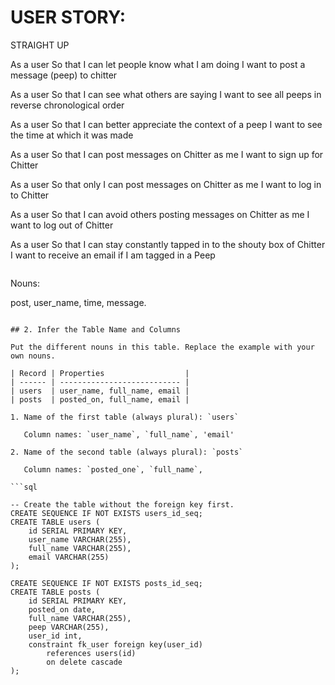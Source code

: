 # USER STORY:

STRAIGHT UP

As a user
So that I can let people know what I am doing
I want to post a message (peep) to chitter

As a user
So that I can see what others are saying
I want to see all peeps in reverse chronological order

As a user
So that I can better appreciate the context of a peep
I want to see the time at which it was made

As a user
So that I can post messages on Chitter as me
I want to sign up for Chitter

As a user
So that only I can post messages on Chitter as me
I want to log in to Chitter

As a user
So that I can avoid others posting messages on Chitter as me
I want to log out of Chitter

As a user
So that I can stay constantly tapped in to the shouty box of Chitter
I want to receive an email if I am tagged in a Peep
```

```
Nouns:

post, user_name, time, message.
```

## 2. Infer the Table Name and Columns

Put the different nouns in this table. Replace the example with your own nouns.

| Record | Properties                  |
| ------ | --------------------------- |
| users  | user_name, full_name, email |
| posts  | posted_on, full_name, email |

1. Name of the first table (always plural): `users`

   Column names: `user_name`, `full_name`, 'email'

2. Name of the second table (always plural): `posts`

   Column names: `posted_one`, `full_name`,

```sql

-- Create the table without the foreign key first.
CREATE SEQUENCE IF NOT EXISTS users_id_seq;
CREATE TABLE users (
    id SERIAL PRIMARY KEY,
    user_name VARCHAR(255),
    full_name VARCHAR(255),
    email VARCHAR(255)
);

CREATE SEQUENCE IF NOT EXISTS posts_id_seq;
CREATE TABLE posts (
    id SERIAL PRIMARY KEY,
    posted_on date,
    full_name VARCHAR(255),
    peep VARCHAR(255),
    user_id int,
    constraint fk_user foreign key(user_id)
        references users(id)
        on delete cascade
);

```
